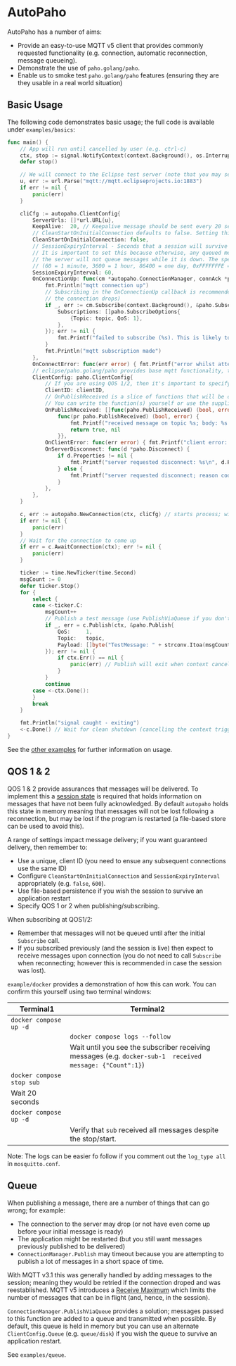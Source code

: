 AutoPaho
========

AutoPaho has a number of aims:

* Provide an easy-to-use MQTT v5 client that provides commonly requested functionality (e.g. connection, automatic reconnection, message queueing).
* Demonstrate the use of `paho.golang/paho`.
* Enable us to smoke test `paho.golang/paho` features (ensuring they are they usable in a real world situation)

## Basic Usage

The following code demonstrates basic usage; the full code is available under `examples/basics`:

```go
func main() {
	// App will run until cancelled by user (e.g. ctrl-c)
	ctx, stop := signal.NotifyContext(context.Background(), os.Interrupt, syscall.SIGTERM)
	defer stop()

	// We will connect to the Eclipse test server (note that you may see messages that other users publish)
	u, err := url.Parse("mqtt://mqtt.eclipseprojects.io:1883")
	if err != nil {
		panic(err)
	}

	cliCfg := autopaho.ClientConfig{
		ServerUrls: []*url.URL{u},
		KeepAlive:  20, // Keepalive message should be sent every 20 seconds
		// CleanStartOnInitialConnection defaults to false. Setting this to true will clear the session on the first connection.
		CleanStartOnInitialConnection: false,
		// SessionExpiryInterval - Seconds that a session will survive after disconnection.
		// It is important to set this because otherwise, any queued messages will be lost if the connection drops and
		// the server will not queue messages while it is down. The specific setting will depend upon your needs
		// (60 = 1 minute, 3600 = 1 hour, 86400 = one day, 0xFFFFFFFE = 136 years, 0xFFFFFFFF = don't expire)
		SessionExpiryInterval: 60,
		OnConnectionUp: func(cm *autopaho.ConnectionManager, connAck *paho.Connack) {
			fmt.Println("mqtt connection up")
			// Subscribing in the OnConnectionUp callback is recommended (ensures the subscription is reestablished if
			// the connection drops)
			if _, err := cm.Subscribe(context.Background(), &paho.Subscribe{
				Subscriptions: []paho.SubscribeOptions{
					{Topic: topic, QoS: 1},
				},
			}); err != nil {
				fmt.Printf("failed to subscribe (%s). This is likely to mean no messages will be received.", err)
			}
			fmt.Println("mqtt subscription made")
		},
		OnConnectError: func(err error) { fmt.Printf("error whilst attempting connection: %s\n", err) },
		// eclipse/paho.golang/paho provides base mqtt functionality, the below config will be passed in for each connection
		ClientConfig: paho.ClientConfig{
			// If you are using QOS 1/2, then it's important to specify a client id (which must be unique)
			ClientID: clientID,
			// OnPublishReceived is a slice of functions that will be called when a message is received.
			// You can write the function(s) yourself or use the supplied Router
			OnPublishReceived: []func(paho.PublishReceived) (bool, error){
				func(pr paho.PublishReceived) (bool, error) {
					fmt.Printf("received message on topic %s; body: %s (retain: %t)\n", pr.Packet.Topic, pr.Packet.Payload, pr.Packet.Retain)
					return true, nil
				}},
			OnClientError: func(err error) { fmt.Printf("client error: %s\n", err) },
			OnServerDisconnect: func(d *paho.Disconnect) {
				if d.Properties != nil {
					fmt.Printf("server requested disconnect: %s\n", d.Properties.ReasonString)
				} else {
					fmt.Printf("server requested disconnect; reason code: %d\n", d.ReasonCode)
				}
			},
		},
	}

	c, err := autopaho.NewConnection(ctx, cliCfg) // starts process; will reconnect until context cancelled
	if err != nil {
		panic(err)
	}
	// Wait for the connection to come up
	if err = c.AwaitConnection(ctx); err != nil {
		panic(err)
	}

	ticker := time.NewTicker(time.Second)
	msgCount := 0
	defer ticker.Stop()
	for {
		select {
		case <-ticker.C:
			msgCount++
			// Publish a test message (use PublishViaQueue if you don't want to wait for a response)
			if _, err = c.Publish(ctx, &paho.Publish{
				QoS:     1,
				Topic:   topic,
				Payload: []byte("TestMessage: " + strconv.Itoa(msgCount)),
			}); err != nil {
				if ctx.Err() == nil {
					panic(err) // Publish will exit when context cancelled or if something went wrong
				}
			}
			continue
		case <-ctx.Done():
		}
		break
	}

	fmt.Println("signal caught - exiting")
	<-c.Done() // Wait for clean shutdown (cancelling the context triggered the shutdown)
}
```

See the [other examples](https://github.com/rtalhouk/paho.golang/tree/master/autopaho/examples) for further information on usage.

## QOS 1 & 2

QOS 1 & 2 provide assurances that messages will be delivered. To implement this a [session state](https://docs.oasis-open.org/mqtt/mqtt/v5.0/os/mqtt-v5.0-os.html#_Toc3901230)
is required that holds information on messages that have not been fully acknowledged. By default `autopaho` holds this 
state in memory meaning that messages will not be lost following a reconnection, but may be lost if the program is 
restarted (a file-based store can be used to avoid this).   

A range of settings impact message delivery; if you want guaranteed delivery, then remember to:

* Use a unique, client ID (you need to ensue any subsequent connections use the same ID)
* Configure `CleanStartOnInitialConnection` and `SessionExpiryInterval` appropriately (e.g. `false`, `600`).
* Use file-based persistence if you wish the session to survive an application restart
* Specify QOS 1 or 2 when publishing/subscribing.

When subscribing at QOS1/2:
* Remember that messages will not be queued until after the initial `Subscribe` call.
* If you subscribed previously (and the session is live) then expect to receive messages upon connection (you do not need
to call `Subscribe` when reconnecting; however this is recommended in case the session was lost).

`example/docker` provides a demonstration of how this can work. You can confirm this yourself using two terminal windows:

| Terminal1                 | Terminal2                                                                                                 |
|---------------------------|-----------------------------------------------------------------------------------------------------------|
| `docker compose up -d`    |                                                                                                           |
|                           | `docker compose logs --follow`                                                                            |
|                           | Wait until you see the subscriber receiving messages (e.g. `docker-sub-1  received message: {"Count":1}`) |
| `docker compose stop sub` |                                                                                                           |
| Wait 20 seconds           |                                                                                                           |
| `docker compose up -d`    |                                                                                                           |
|                           | Verify that `sub` received all messages despite the stop/start.                                           |

Note: The logs can be easier fo follow if you comment out the `log_type all` in `mosquitto.conf`.

## Queue

When publishing a message, there are a number of things that can go wrong; for example:
* The connection to the server may drop (or not have even come up before your initial message is ready)
* The application might be restarted (but you still want messages previously published to be delivered)
* `ConnectionManager.Publish` may timeout because you are attempting to publish a lot of messages in a short space of time.

With MQTT v3.1 this was generally handled by adding messages to the session; meaning they would be retried if the 
connection droped and was reestablished. MQTT v5 introduces a [Receive Maximum](https://docs.oasis-open.org/mqtt/mqtt/v5.0/os/mqtt-v5.0-os.html#_Toc3901083)
which limits the number of messages that can be in flight (and, hence, in the session).

`ConnectionManager.PublishViaQueue` provides a solution; messages passed to this function are added to a queue and 
transmitted when possible. By default, this queue is held in memory but you can use an alternate `ClientConfig.Queue`
(e.g. `queue/disk`) if you wish the queue to survive an application restart.

See `examples/queue`.

